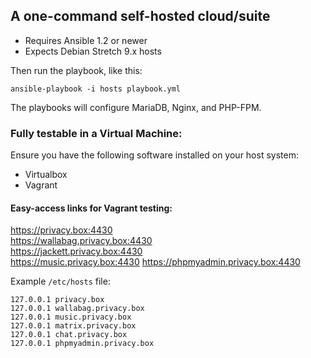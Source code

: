 ## A one-command self-hosted cloud/suite

- Requires Ansible 1.2 or newer
- Expects Debian Stretch 9.x hosts

Then run the playbook, like this:

	ansible-playbook -i hosts playbook.yml

The playbooks will configure MariaDB, Nginx, and PHP-FPM.

### Fully testable in a Virtual Machine:
Ensure you have the following software installed on your host system:
- Virtualbox
- Vagrant

#### Easy-access links for Vagrant testing:
https://privacy.box:4430  
https://wallabag.privacy.box:4430  
https://jackett.privacy.box:4430  
https://music.privacy.box:4430
https://phpmyadmin.privacy.box:4430  

Example `/etc/hosts` file:
```
127.0.0.1 privacy.box
127.0.0.1 wallabag.privacy.box
127.0.0.1 music.privacy.box
127.0.0.1 matrix.privacy.box
127.0.0.1 chat.privacy.box
127.0.0.1 phpmyadmin.privacy.box
```
